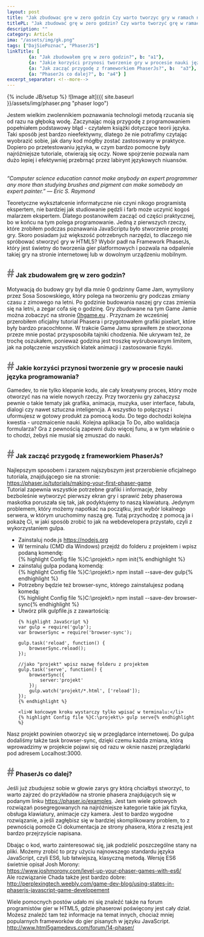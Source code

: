 ```yaml
---
layout: post
title: "Jak zbudowac gre w zero godzin Czy warto tworzyc gry w ramach nauki jezyka"
titlePL: "Jak zbudować grę w zero godzin? Czy warto tworzyć grę w ramach nauki języka?"
description: ""
category: Article
ima: "/assets/img/gk.png"
tags: ["DajSiePoznac", "PhaserJS"]
linkTitle: [ 
		{a: "Jak zbudowałem grę w zero godzin?", b: "a1"},
		{a: "Jakie korzyści przynosi tworzenie gry w procesie nauki języka programowania?", b:  "a2"},
		{a: "Jak zacząć przygodę z frameworkiem PhaserJs?", b:  "a3"},
		{a: "PhaserJs co dalej?", b: "a4"} ]
excerpt_separator: <!--more-->
---
```

{% include JB/setup %}
![Image alt]({{ site.baseurl }}/assets/img/phaser.png "phaser logo")
<p>Jestem wielkim zwolennikiem poznawania technologii metodą rzucania się od razu na głęboką wodę. Zaczynając moją przygodę z programowaniem popełniałem podstawowy błąd - czytałem książki dotyczące teorii języka. Taki sposób jest bardzo nieefektywny, dlatego że nie potrafimy czytając wyobrazić sobie, jak dany kod mógłby zostać zastosowany w praktyce.
Dopiero po przetestowaniu języka, w czym bardzo pomocne były najróżniejsze tutoriale, otwierają się oczy. Nowe spojrzenie pozwala nam dużo lepiej i efektywniej przebrnąć przez labirynt językowych niuansów.</p><!--more-->
<br>
<i>“Computer science education cannot make anybody an expert programmer any more than studying brushes and pigment can make somebody an expert painter.” — Eric S. Raymond</i>
<p>Teoretyczne wykształcenie informatyczne nie czyni nikogo programistą ekspertem, nie bardziej jak studiowanie pędzli i farb może uczynić kogoś malarzem ekspertem. Dlatego postanowiłem zacząć od części praktycznej, bo w końcu na tym polega programowanie. Jedną z pierwszych rzeczy, które zrobiłem podczas poznawania JavaScriptu było stworzenie prostej gry.
Skoro posiadam już większość potrzebnych narzędzi, to dlaczego nie spróbować stworzyć gry w HTML5?
Wybór padł na Framework PhaserJs, który jest świetny do tworzenia gier platformowych i pozwala na odpalenie takiej gry na stronie internetowej lub w dowolnym urządzeniu mobilnym.</p>
<h3 id="a1"><span style="color:gray; font-size: 30px;">#</span> Jak zbudowałem grę w zero godzin?</h3>
<p>Motywacją do budowy gry był dla mnie 0 godzinny Game Jam, wymyślony przez Sosa Sosowskiego, który polega na tworzeniu gry podczas zmiany czasu z zimowego na letni. Po godzinie budowania naszej gry czas zmienia się na letni, a zegar cofa się o godzinę. Gry zbudowane na tym Game Jamie można zobaczyć na stronie <a href="0hgame.eu">0hgame.eu</a> . Przyznam że wcześniej przerobiłem oficjalny tutorial Phasera i przygotowałem grafiki pixelart, które były bardzo pracochłonne. W trakcie Game Jamu sprawiłem że stworzona przeze mnie postać przysposobiła tajniki chodzenia. Nie ukrywam też, że trochę oszukałem, ponieważ godzina jest troszkę wyśrubowanym limitem, jak na połączenie wszystkich klatek animacji i zastosowanie fizyki.</p>
<h3 id="a2"><span style="color:gray; font-size: 30px;">#</span> Jakie korzyści przynosi tworzenie gry w procesie nauki języka programowania?</h3>
<p>Gamedev, to nie tylko klepanie kodu, ale cały kreatywny proces, który może otworzyć nas na wiele nowych rzeczy. Przy tworzeniu gry zahaczysz pewnie o takie tematy jak grafika, animacja, muzyka, user interface, fabuła, dialogi czy nawet sztuczna inteligencja. A wszystko to połączysz i uformujesz w gotowy produkt za pomocą kodu. Do tego dochodzi kolejna kwestia - urozmaicenie nauki. Kolejna aplikacja To Do, albo walidacja formularza? Gra z pewnością zapewni dużo więcej funu, a w tym właśnie o to chodzi, żebyś nie musiał się zmuszać do nauki.</p>  
<h3 id="a3"><span style="color:gray; font-size: 30px;">#</span> Jak zacząć przygodę z frameworkiem PhaserJs?</h3>
<p>Najlepszym sposobem i zarazem najszybszym jest przerobienie oficjalnego tutoriala, znajdującego sie na stronie:<br>
<a href="https://phaser.io/tutorials/making-your-first-phaser-game">https://phaser.io/tutorials/making-your-first-phaser-game</a><br>
Tutorial zapewnia wszystkie potrzebne grafiki i informacje, żeby bezboleśnie wytworzyć pierwszy ekran gry i sprawić żeby phaserowa maskotka poruszała się tak, jak podyktujemy to naszą klawiaturą. Jedynym problemem, który możemy napotkać na początku, jest wybór lokalnego serwera, w którym uruchomimy naszą grę. Tutaj przychodzę z pomocą ja i pokażę Ci, w jaki sposób zrobić to jak na webdevelopera przystało, czyli z wykorzystaniem gulpa.</p>
<ul style="padding-left: 30px;">
	<li>Zainstaluj node.js <a href="https://nodejs.org">https://nodejs.org</a></li>
	<li>W terminalu (CMD dla Windows) przejdź do folderu z projektem i wpisz podaną komendę:</li>
		{% highlight Config file %}C:\projekt\> npm init{% endhighlight %}
	<li>zainstaluj gulpa podaną komendą: </li>
		{% highlight Config file %}C:\projekt\> npm install --save-dev gulp{% endhighlight %}
	<li>Potrzebny będzie też browser-sync, którego zainstalujesz podaną komedą:</li>
		{% highlight Config file %}C:\projekt\> npm install --save-dev browser-sync{% endhighlight %}
	<li>Utwórz plik gulpfile.js z zawartością:</li>

	{% highlight JavaScript %}
	var gulp = require('gulp');
	var browserSync = require('browser-sync');

	gulp.task('reload', function() {
		browserSync.reload();
	});
	
	//jako "projekt" wpisz nazwę folderu z projektem
	gulp.task('serve', function() {
		browserSync({
			server:'projekt'
		});
		gulp.watch('projekt/*.html', ['reload']);
	});
	{% endhighlight %}

	<li>W końcowym kroku wystarczy tylko wpisać w terminalu:</li>
	{% highlight Config file %}C:\projekt\> gulp serve{% endhighlight %}
</ul>
<p>Nasz projekt powinien otworzyć się w przeglądarce internetowej. Do gulpa dodaliśmy także task browser-sync, dzięki czemu każda zmiana, którą wprowadzimy w projekcie pojawi się od razu w oknie naszej przeglądarki pod adresem Localhost:3000.</p>
<h3 id="a4"><span style="color:gray; font-size: 30px;">#</span> PhaserJs co dalej?</h3>
<p>Jeśli już zbudujesz sobie w głowie zarys gry którą chciałbyś stworzyć, to warto zajrzeć do przykładów na stronie phasera znajdujących się w podanym linku <a href="https://phaser.io/examples">https://phaser.io/examples</a>. Jest tam wiele gotowych rozwiązań posegregowanych na najróżniejsze kategorie takie jak fizyka, obsługa klawiatury, animacje czy kamera. Jest to bardzo wygodne rozwiązanie, a jeśli zagłębisz się w bardziej skomplikowany problem, to z pewnością pomoże Ci dokumentacja ze strony phasera, która z resztą jest bardzo przejrzyście napisana.</p>
<p>Dbając o kod, warto zainteresować się, jak podzielić poszczególne stany na pliki. Możemy zrobić to przy użyciu najnowszego standardu języka JavaScript, czyli ES6, lub łatwiejszą, klasyczną metodą.
Wersję ES6 świetnie opisał Josh Morony:<br> <a href="https://www.joshmorony.com/level-up-your-phaser-games-with-es6/">https://www.joshmorony.com/level-up-your-phaser-games-with-es6/</a><br>
Ale rozwiązanie Chada także jest bardzo dobre:<br> <a href="http://perplexingtech.weebly.com/game-dev-blog/using-states-in-phaserjs-javascript-game-developement">http://perplexingtech.weebly.com/game-dev-blog/using-states-in-phaserjs-javascript-game-developement</a></p>
<p>Wiele pomocnych postów udało mi się znaleźć także na forum programistów gier w HTML5, gdzie phaserowi poświęcony jest cały dział. Możesz znaleźć tam też informacje na temat innych, chociaż mniej popularnych frameworków do gier pisanych w języku JavaScript.<br> <a href="http://www.html5gamedevs.com/forum/14-phaser/">http://www.html5gamedevs.com/forum/14-phaser/</a></p>
